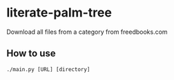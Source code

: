 # literate-palm-tree
Download all files from a category from freedbooks.com

## How to use

```./main.py [URL] [directory]```
